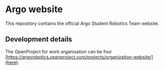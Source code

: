 # Argo website
This repository contains the official Argo Student Robotics Team website.

## Development details
The OpenProject for work organisation can be four [https://argorobotics.openproject.com/projects/organization-website/](here).


